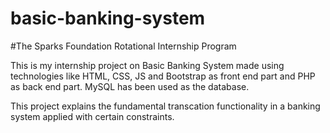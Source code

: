 # basic-banking-system

#The Sparks Foundation Rotational Internship Program

This is my internship project on Basic Banking System made using technologies like HTML, CSS, JS and Bootstrap as front end part and PHP as back end part.
MySQL has been used as the database.

This project explains the fundamental transcation functionality in a banking system applied with certain constraints.
